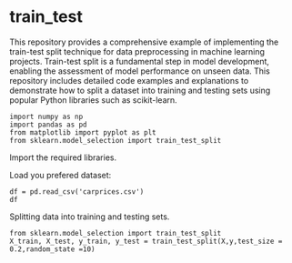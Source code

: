 # train_test

This repository provides a comprehensive example of implementing the train-test split technique for data preprocessing in machine learning projects. Train-test split is a fundamental step in model development, enabling the assessment of model performance on unseen data. This repository includes detailed code examples and explanations to demonstrate how to split a dataset into training and testing sets using popular Python libraries such as scikit-learn.

```
import numpy as np
import pandas as pd
from matplotlib import pyplot as plt
from sklearn.model_selection import train_test_split
```
Import the required libraries.

Load you prefered dataset: 
```
df = pd.read_csv('carprices.csv')
df
```
Splitting data into training and testing sets.
```
from sklearn.model_selection import train_test_split
X_train, X_test, y_train, y_test = train_test_split(X,y,test_size = 0.2,random_state =10)
```
